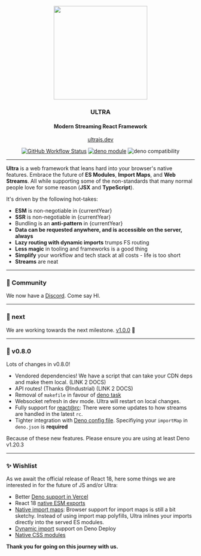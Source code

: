<div align="center">
<br />
<img src="https://ultrajs.dev/ultra.svg" height="250" />

### ULTRA

#### Modern Streaming React Framework

[ultrajs.dev](https://ultrajs.dev)

[![GitHub Workflow Status][actions-badge]][actions]
[![deno module](https://shield.deno.dev/x/ultra)](https://deno.land/x/ultra)
![deno compatibility](https://shield.deno.dev/deno/^1.20.3)

</div>

---

**Ultra** is a web framework that leans hard into your browser's native
features. Embrace the future of **ES Modules**, **Import Maps**, and **Web
Streams**. All while supporting some of the non-standards that many normal
people love for some reason (**JSX** and **TypeScript**).

It's driven by the following hot-takes:

- **ESM** is non-negotiable in {currentYear}
- **SSR** is non-negotiable in {currentYear}
- Bundling is an **anti-pattern** in {currentYear}
- **Data can be requested anywhere, and is accessible on the server, always**
- **Lazy routing with dynamic imports** trumps FS routing
- **Less magic** in tooling and frameworks is a good thing
- **Simplify** your workflow and tech stack at all costs - life is too short
- **Streams** are neat

---

### 👯 Community

We now have a [Discord](https://discord.gg/gNDRMv8p). Come say HI.

---

### 🙌 next

We are working towards the next milestone.
[v1.0.0](https://github.com/exhibitionist-digital/ultra/milestone/2) 🗿

---

### 🚧 v0.8.0

Lots of changes in v0.8.0!

- Vendored dependencies! We have a script that can take your CDN deps and make
  them local. (LINK 2 DOCS)
- API routes! (Thanks @Industrial) (LINK 2 DOCS)
- Removal of `makefile` in favour of
  [deno task](https://deno.com/blog/v1.20#new-subcommand-deno-task)
- Websocket refresh in dev mode. Ultra will restart on local changes.
- Fully support for
  [react@rc](https://github.com/reactjs/rfcs/blob/react-18/text/0000-react-18.md):
  There were some updates to how streams are handled in the latest `rc`.
- Tighter integration with
  [Deno config file](https://deno.land/manual/getting_started/configuration_file).
  Specifiying your `importMap` in `deno.json` is **required**

Because of these new features. Please ensure you are using at least Deno v1.20.3

---

### ✨ Wishlist

As we await the official release of React 18, here some things we are interested
in for the future of JS and/or Ultra:

- Better
  [Deno support in Vercel](https://github.com/vercel-community/deno/issues/95)
- React 18 [native ESM exports](https://github.com/facebook/react/issues/11503)
- [Native import maps](https://caniuse.com/import-maps): Browser support for
  import maps is still a bit sketchy. Instead of using import map polyfills,
  Ultra inlines your imports directly into the served ES modules.
- [Dynamic import](https://github.com/denoland/deploy_feedback/issues/1) support
  on Deno Deploy
- [Native CSS modules](https://css-tricks.com/css-modules-the-native-ones/)

**Thank you for going on this journey with us.**

[docs-badge]: https://img.shields.io/github/v/release/exhibitionist-digital/ultra?label=Docs&logo=deno&color=B06892&
[docs]: https://ultrajs.dev/docs&
[actions-badge]: https://img.shields.io/github/workflow/status/exhibitionist-digital/ultra/fmt%20+%20lint?color=000000&logo=github&label=
[actions]: https://github.com/exhibitionist-digital/ultra/actions
